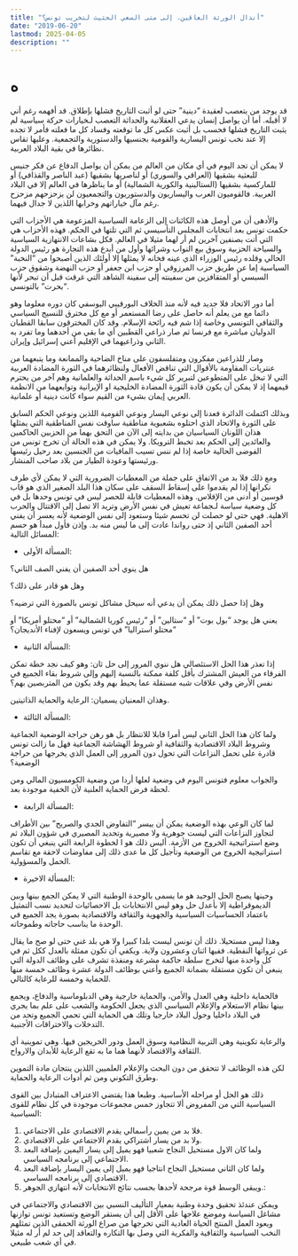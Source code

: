 ```yaml
---
title: "أنذال الورثة العاقين، إلى متى السعي الحثيث لتخريب تونس؟"
date: "2019-06-20"
lastmod: 2025-04-05
description: ""
---
```

# **ه**

قد يوجد من يتعصب لعقيدة “دينية” حتى لو أثبت التاريخ فشلها بإطلاق. قد أفهمه رغم أني لا أقبله. أما أن يواصل إنسان يدعي العقلانية والحداثة التعصب لـخيارات حركة سياسية لم يثبت التاريخ فشلها فحسب بل أثبت عكس كل ما توقعته وفساد كل ما فعلته فأمر لا تجده إلا عند نخب تونس اليسارية والقومية بجنسيها والدستورية والتجمعية. وعليها تقاس نظائرها في بقية البلاد العربية.

لا يمكن أن تجد اليوم في أي مكان من العالم من يمكن أن يواصل الدفاع عن فكر جنيس للبعثية بشقيها (العراقي والسوري) أو لناصريها بشقيها (عبد الناصر والقذافي) أو للماركسية بشقيها (الستالينية والكورية الشمالية) أو ما يناظرها في العالم إلا في البلاد العربية. فالقوميون العرب واليساريون والدستوريون والتجمعيون لن يزحزحهم مزحزح رغم مآل خياراتهم وخرابها اللذين لا جدال فيهما.

والأدهى أن من أوصل هذه الكائنات إلى الزعامة السياسية المزعومة هي الأحزاب التي حكمت تونس بعد انتخابات المجلس التأسيسي ثم التي تلتها في الحكم. فهذه الأحزاب هي التي أتت بصنفين آخرين لم أر لهما مثيلا في العالم. فكل بشاعات الانتهازية السياسية والسياحة الحزبية وسوق بيع النواب وشرائها وأول من أبدع هذه التجارة هو رئيس الدولة الحالي وقلده رئيس الوزراء الذي عينه فخانه لا يمثلها إلا أولئك الذين أصبحوا من “النخبة” السياسية إما عن طريق حزب المرزوقي أو حزب ابن جعفر أو حزب النهضة وشقوق حزب السبسي أو المتقافزين من سفينته إلى سفينة الشاهد التي غرقت قبل أن تبحر لأنها “بحرت” بالتونسي.

أما دور الاتحاد فلا جديد فيه لأنه منذ الخلاف البورقيبي اليوسفي كان دوره معلوما وهو دائما مع من يعلم أنه حاصل على رضا المستعمر أو مع كل مخترق للنسيج السياسي والثقافي التونسي وخاصة إذا شم فيه رائحة الإسلام. وقد كان المخترقون سابقا القطبان الدوليان مباشرة مع فرنسا ثم صار ذراعي القطبين أي ما بقي من أحدهما وما تفرد به الثاني وذراعيهما في الإقليم أعني إسرائيل وإيران.

وصار للذراعين مفكرون ومتفلسفون على مناخ الضاحية والممانعة وما يتبعهما من عنتريات المقاومة بالأقوال التي تناقض الأفعال ولنظائرهما في الثورة المضادة العربية التي لا تبخل على المتطوعين لتبرير كل شيء باسم الحداثة والعلمانية وهم آخر من يحترم قيمهما إذ لا يمكن أن يكون قادة الثورة المضادة الخليجية او الإيرانية وتوابعهما من الانظمة العربي إيمان بشيء من القيم سواء كانت دينية أو علمانية.

وبذلك اكتملت الدائرة فعدنا إلى نوعي اليسار ونوعي القومية اللذين ونوعي الحكم السابق على الثورة والاتحاد الذي احتلوه بشعبوية مناطقية ساوقت نفس المناطقية التي يمثلها هذان اللونان السياسيان من بدايته إلى الآن من التحق بهما من الحزبين الحاكمين والعائدين إلى الحكم بعد تخبط الترويكا. ولا يمكن في هذه الحالة أن تخرج تونس من الفوضى الحالية خاصة إذا لم ننس تسيب المافيات من الجنسين بعد رحيل رئيسها ورئيستها وعودة الطيار من بلاد صاحب المنشار.

ومع ذلك فلا بد من الاتفاق على جملة من المعطيات الضرورية التي لا يمكن لأي طرف نكرانها إذا لم يقدموا على إسقاط السقف على سكان هذا البلد الصغير الذي هو قاب قوسين أو أدنى من الإفلاس. وهذه المعطيات قابلة للحصر ليس في تونس وحدها بل في كل وضعية سياسة لـجماعة تعيش في نفس الأرض وتريد الا تصل إلى الاقتتال والحرب الاهلية. فهي حتى لو حصلت لن تحسم شيئا وستعود إلى نفس الوضعية لأنه يعسر أن يفني أحد الصفين الثاني إذ حتى رواندا عادت إلى ما ليس منه بد. وإذن فأول مبدأ هو حسم المسائل التالية:

* المسألة الأولى:

هل ينوي أحد الصفين أن يفني الصف الثاني؟

وهل هو قادر على ذلك؟

وهل إذا حصل ذلك يمكن أن يدعي أنه سيحل مشاكل تونس بالصورة التي ترضيه؟

يعني هل يوجد “بول بوت” أو “ستالين” أو “رئيس كوريا الشمالية” أو “محتلو أمريكا” أو “محتلو استراليا” في تونس ويسعون لإفناء الأنديجان؟

* المسألة الثانية:

إذا تعذر هذا الحل الاستئصالي هل ننوي المرور إلى حل ثان: وهو كيف نجد خطة تمكن الفرقاء من العيش المشترك بأقل كلفة ممكنة بالنسبة إليهم وإلى شروط بقاء الجميع في نفس الأرض وفي علاقات شبه مستقلة عما يحيط بهم وقد يكون من المتربصين بهم؟

وهذان المعنيان يسميان: الرعاية والحماية الذاتيتين.

* المسألة الثالثة:

ولما كان هذا الحل الثاني ليس أمرا قابلا للانتظار بل هو رهن حراجة الوضعية الجماعية وشروط البلاد الاقتصادية والثقافية او شروط الهشاشة الجماعية فهل ما زالت تونس قادرة على تحمل النزاعات التي تحول دون المرور إلى العمل الذي يخرجها من حراجة الوضعية؟

والجواب معلوم فتونس اليوم في وضعية لعلها أردا من وضعية الكومسيون المالي ومن لحظة فرض الحماية العلنية لأن الخفية موجودة بعد.

* المسألة الرابعة:

لما كان الوعي بهذه الوضعية يمكن أن ييسر “التفاوض الجدي والصريح” بين الأطراف لتجاوز النزاعات التي ليست جوهرية ولا مصيرية وتحديد المصيري في شؤون البلاد ثم وضع استراتيجية الخروج من الأزمة. أليس ذلك هو ا لخطوة الرابعة التي ينبغي أن تكون استراتيجية الخروج من الوضعية وتأجيل كل ما عدى ذلك إلى مفاوضات لاحقة مع تقاسم الحمل والمسؤولية.

* المسألة الاخيرة:

وحينها يصبح الحل الوحيد هو ما يسمى بالوحدة الوطنية التي لا يمكن الجمع بينها وبين الديموقراطية إلا بأعدل حل وهو ليس الانتخابات بل الاحصائيات لتحديد نسب التمثيل باعتماد الحساسيات السياسية والجهوية والثقافة والاقتصادية بصورة يجد الجميع في الوحدة ما يناسب حاجاته وطموحاته.

وهذا ليس مستحيلا. ذلك أن تونس ليست بلدا كبيرا ولا هي بلد غني حتى لو صح ما يقال عن ثرواتها النفطية. ففيها اثنان وعشرون ولاية. ويكفي أن تكون ممثلة بالعدل ككل ثم في كل واحدة منها لتخرج سلطة حاكمة مشرعة ومنفذة تشرف على وظائف الدولة التي ينبغي أن تكون مستقلة بضمانة الجميع وأعني بوظائف الدولة عشرة وظائف خمسة منها للحماية وخمسة للرعاية كالتالي.

فالحماية داخلية وهي العدل والأمن، والحماية خارجية وهي الدبلوماسية والدفاع، ويجمع بينها نظام الاستعلام والإعلام السياسي الذي يجعل الحكومة والشعب على علم بما يجري في البلاد داخليا وحول البلاد خارجيا وتلك هي الحماية التي تحمي الجميع وتحد من التدخلات والاختراقات الأجنبية.

والرعاية تكوينية وهي التربية النظامية وسوق العمل ودور الخريجين فيها. وهي تموينية أي الثقافة والاقتصاد لأنهما هما ما به تقع الرعاية للأبدان والارواح.

لكن هذه الوظائف لا تتحقق من دون البحث والإعلام العلميين اللذين ينتجان مادة التموين وطرق التكوني ومن ثم أدوات الرعاية والحماية.

ذلك هو الحل أو مراحله الأساسية. وطبعا هذا يقتضي الاعتراف المتبادل بين القوى السياسية التي من المفروض ألا تتجاوز خمس مجموعات موجودة في كل نظام للقوى السياسية:

1. فلا بد من يمين رأسمالي يقدم الاقتصادي على الاجتماعي.
2. ولا بد من يسار اشتراكي يقدم الاجتماعي على الاقتصادي.
3. ولما كان الاول مستحيل النجاح شعبيا فهو يميل إلى يسار اليمين بإضافة البعد الاجتماعي إلى برنامجه السياسي.
4. ولما كان الثاني مستحيل النجاح انتاجيا فهو يميل إلى يمين اليسار بإضافة البعد الاقتصادي إلى برنامجه السياسي.
5. ويبقى الوسط قوة مرجحة لأحدها بحسب نتائج الانتخابات لأنه انتهازي الجوهر.:

ويمكن عندئذ تحقيق وحدة وطنية بمعيار التأليف النسبي بين الاقتصادي والاجتماعي في مشاغل السياسة وموضع علاجها على الأقل إلى أن يستقر الوضع وتستعيد تونس توازنها ويعود العمل المنتج الحياة العادية التي تخرجها من صراع الورثة الحمقى الذين تمثلهم النخب السياسية والثقافية والفكرية التي وصل بها التكاره والتعاقد إلى حد لم أر له مثيلا في أي شعب طبيعي.

###
